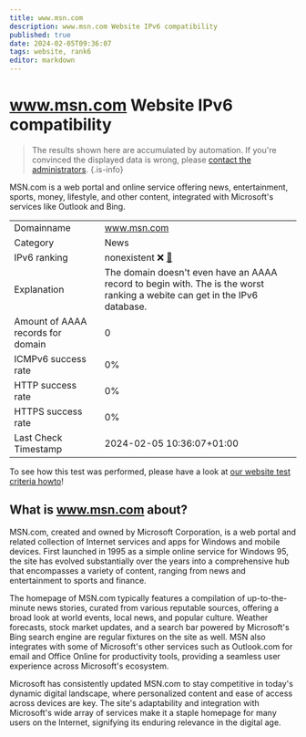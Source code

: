 ```yaml
---
title: www.msn.com
description: www.msn.com Website IPv6 compatibility
published: true
date: 2024-02-05T09:36:07
tags: website, rank6
editor: markdown
---
```


# www.msn.com Website IPv6 compatibility

> The results shown here are accumulated by automation. If you're convinced the displayed data is wrong, please [contact the administrators](/howto/chat). 
{.is-info}

MSN.com is a web portal and online service offering news, entertainment, sports, money, lifestyle, and other content, integrated with Microsoft's services like Outlook and Bing.


|   |   |
| - | - |
| Domainname | www.msn.com
| Category | News |
| IPv6 ranking | nonexistent :x: [🔗](/howto/ranking) |
| Explanation | The domain doesn't even have an AAAA record to begin with. The is the worst ranking a webite can get in the IPv6 database. |
| Amount of AAAA records for domain | 0 |
| ICMPv6 success rate | 0%|
| HTTP success rate | 0% |
| HTTPS success rate | 0% |
| Last Check Timestamp | 2024-02-05 10:36:07+01:00 |

To see how this test was performed, please have a look at [our website test criteria howto](/howto/testcriteria/website)!


## What is www.msn.com about?
MSN.com, created and owned by Microsoft Corporation, is a web portal and related collection of Internet services and apps for Windows and mobile devices. First launched in 1995 as a simple online service for Windows 95, the site has evolved substantially over the years into a comprehensive hub that encompasses a variety of content, ranging from news and entertainment to sports and finance.

The homepage of MSN.com typically features a compilation of up-to-the-minute news stories, curated from various reputable sources, offering a broad look at world events, local news, and popular culture. Weather forecasts, stock market updates, and a search bar powered by Microsoft's Bing search engine are regular fixtures on the site as well. MSN also integrates with some of Microsoft's other services such as Outlook.com for email and Office Online for productivity tools, providing a seamless user experience across Microsoft's ecosystem.

Microsoft has consistently updated MSN.com to stay competitive in today's dynamic digital landscape, where personalized content and ease of access across devices are key. The site's adaptability and integration with Microsoft's wide array of services make it a staple homepage for many users on the Internet, signifying its enduring relevance in the digital age.


